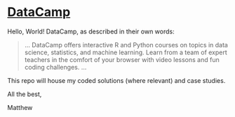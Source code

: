 # [DataCamp](https://www.datacamp.com/home)

Hello, World! DataCamp, as described in their own words:

>... DataCamp offers interactive R and Python courses on topics in data science, statistics, and machine learning. Learn from a team of expert teachers in the comfort of your browser with video lessons and fun coding challenges. ...

This repo will house my coded solutions (where relevant) and case studies.

All the best,    

Matthew
